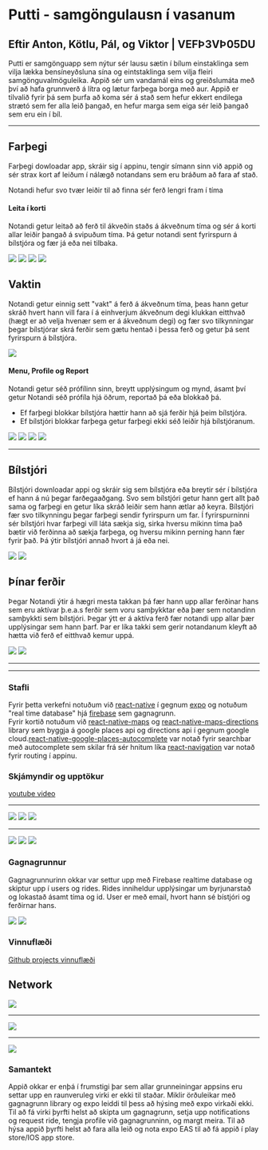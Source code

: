 # Putti - samgöngulausn í vasanum  
Eftir Anton, Kötlu, Pál, og Viktor | VEFÞ3VÞ05DU
---

Putti er samgönguapp sem nýtur sér lausu sætin í bílum einstaklinga sem vilja lækka bensíneyðsluna sína og eintstaklinga sem vilja fleiri samgönguvalmöguleika. Appið sér um vandamál eins og greiðslumáta með því að hafa grunnverð á lítra og lætur farþega borga með aur. Appið er tilvalið fyrir þá sem þurfa að koma sér á stað sem hefur ekkert endilega strætó sem fer alla leið þangað, en hefur marga sem eiga sér leið þangað sem eru ein í bíl.

***

## Farþegi

Farþegi dowloadar app, skráir sig í appinu, tengir símann sinn við appið og sér strax kort af leiðum í nálægð notandans sem eru bráðum að fara af stað.

Notandi hefur svo tvær leiðir til að finna sér ferð lengri fram í tíma

#### Leita í korti

Notandi getur leitað að ferð til ákveðin staðs á ákveðnum tíma og sér á korti allar leiðir þangað á svipuðum tíma.
Þá getur notandi sent fyrirspurn á bílstjóra og fær já eða nei tilbaka.

![](https://github.com/Putti-V-1/Putti-repo/blob/main/Wireframe/Home.png)
![](https://github.com/Putti-V-1/Putti-repo/blob/main/Wireframe/SearchMap.png)
![](https://github.com/Putti-V-1/Putti-repo/blob/main/Wireframe/RequestRide.png)
![](https://github.com/Putti-V-1/Putti-repo/blob/main/Wireframe/Notifications.png)

## Vaktin

Notandi getur einnig sett "vakt" á ferð á ákveðnum tíma, þeas hann getur skráð hvert hann vill fara í á einhverjum ákveðnum degi klukkan eitthvað (hægt er að velja hvenær sem er á ákveðnum degi) og fær svo tilkynningar þegar bílstjórar skrá ferðir sem gætu hentað i þessa ferð og getur þá sent fyrirspurn á bílstjóra.

![](https://github.com/Putti-V-1/Putti-repo/blob/main/Wireframe/Watch.png)

#### Menu, Profile og Report
Notandi getur séð prófílinn sinn, breytt upplýsingum og mynd, ásamt því getur Notandi séð prófíla hjá öðrum, reportað þá eða blokkað þá.

* Ef farþegi blokkar bílstjóra hættir hann að sjá ferðir hjá þeim bílstjóra.
* Ef bílstjóri blokkar farþega getur farþegi ekki séð leiðir hjá bílstjóranum.

![](https://github.com/Putti-V-1/Putti-repo/blob/main/Wireframe/Menu.png)
![](https://github.com/Putti-V-1/Putti-repo/blob/main/Wireframe/Profile.png)
![](https://github.com/Putti-V-1/Putti-repo/blob/main/Wireframe/Report1.png)
![](https://github.com/Putti-V-1/Putti-repo/blob/main/Wireframe/Report2.png)

***

## Bílstjóri

Bílstjóri downloadar appi og skráir sig sem bílstjóra eða breytir sér í bílstjóra ef hann á nú þegar farðegaaðgang. Svo sem bílstjóri getur hann gert allt það sama og farþegi en getur líka skráð leiðir sem hann ætlar að keyra. Bílstjóri fær svo tilkynningu þegar farþegi sendir fyrirspurn um far. Í fyrirspurninni sér bílstjóri hvar farþegi vill láta sækja sig, sirka hversu mikinn tíma það bætir við ferðinna að sækja farþega, og hversu mikinn perning hann fær fyrir það. Þá ýtir bílstjóri annað hvort á já eða nei. 

![](https://github.com/Putti-V-1/Putti-repo/blob/main/Wireframe/NewRide.png)
![](https://github.com/Putti-V-1/Putti-repo/blob/main/Wireframe/DriverAccept.png)

## Þínar ferðir

Þegar Notandi ýtir á hægri mesta takkan þá fær hann upp allar ferðinar hans sem eru aktívar þ.e.a.s ferðir sem voru samþykktar eða þær sem notandinn samþykkti sem bílstjóri. Þegar ýtt er á aktíva ferð fær notandi upp allar þær upplýsingar sem hann þarf. Þar er líka takki sem gerir notandanum kleyft að hætta við ferð ef eitthvað kemur uppá.

![](https://github.com/Putti-V-1/Putti-repo/blob/main/Wireframe/ActiveRides.png)
![](https://github.com/Putti-V-1/Putti-repo/blob/main/Wireframe/ActiveRideInfo.png)

***
---
### Stafli
Fyrir þetta verkefni notuðum við [react-native](https://reactnative.dev/) í gegnum [expo](https://expo.dev/) og notuðum "real time database" hjá [firebase](https://firebase.google.com/) sem gagnagrunn.  
Fyrir kortið notuðum við [react-native-maps](https://github.com/react-native-maps/react-native-maps) og [react-native-maps-directions](https://github.com/bramus/react-native-maps-directions) library sem byggja á google places api og directions api í gegnum google cloud.[react-native-google-places-autocomplete](https://github.com/FaridSafi/react-native-google-places-autocomplete) var notað fyrir searchbar með autocomplete sem skilar frá sér hnitum líka [react-navigation](https://github.com/react-navigation) var notað fyrir routing í appinu.

### Skjámyndir og upptökur

[youtube video](https://youtu.be/Kz5b0wH6g0M)
***
![](https://github.com/Putti-V-1/Putti-repo/blob/main/Screenshots/LoginScreen.png)
![](https://github.com/Putti-V-1/Putti-repo/blob/main/Screenshots/Simulator%20Screen%20Shot%20-%20iPhone%20SE%20(3rd%20generation)%20-%202022-10-14%20at%2008.50.58.png)
![](https://github.com/Putti-V-1/Putti-repo/blob/main/Screenshots/Simulator%20Screen%20Shot%20-%20iPhone%20SE%20(3rd%20generation)%20-%202022-10-14%20at%2008.51.11.png)
***
![](https://github.com/Putti-V-1/Putti-repo/blob/main/Screenshots/Simulator%20Screen%20Shot%20-%20iPhone%20SE%20(3rd%20generation)%20-%202022-10-14%20at%2008.51.16.png)
![](https://github.com/Putti-V-1/Putti-repo/blob/main/Screenshots/Simulator%20Screen%20Shot%20-%20iPhone%20SE%20(3rd%20generation)%20-%202022-10-14%20at%2008.51.21.png)
![](https://github.com/Putti-V-1/Putti-repo/blob/main/Screenshots/Simulator%20Screen%20Shot%20-%20iPhone%20SE%20(3rd%20generation)%20-%202022-10-14%20at%2008.51.25.png)

### Gagnagrunnur

Gagnagrunnurinn okkar var settur upp með Firebase realtime database og skiptur upp í users og rides. Rides inniheldur upplýsingar um byrjunarstað og lokastað ásamt tíma og id. User er með email, hvort hann sé bístjóri og ferðirnar hans.

![](https://github.com/Putti-V-1/Putti-repo/blob/main/Screenshots/Screenshot%202022-10-14%20at%2008.44.08.png)
![](https://github.com/Putti-V-1/Putti-repo/blob/main/Screenshots/Screenshot%202022-10-14%20at%2008.45.27.png)

### Vinnuflæði
[Github projects vinnuflæði](https://github.com/orgs/Putti-V-1/projects/3)
## Network
![](https://github.com/Putti-V-1/Putti-repo/blob/main/Screenshots/Screenshot%202022-10-14%20at%2009.39.39.png)
***
![](https://github.com/Putti-V-1/Putti-repo/blob/main/Screenshots/Screenshot%202022-10-14%20at%2009.40.30.png)
***
![](https://github.com/Putti-V-1/Putti-repo/blob/main/Screenshots/Screenshot%202022-10-14%20at%2009.41.08.png)
### Samantekt
Appið okkar er enþá í frumstigi þar sem allar grunneiningar appsins eru settar upp en raunveruleg virki er ekki til staðar. Miklir örðuleikar með gagnagrunn library og expo leiddi til þess að hýsing með expo virkaði ekki. Til að fá virki þyrfti helst að skipta um gagnagrunn, setja upp notifications og request ride, tengja profile við gagnagrunninn, og margt meira. Til að hýsa appið þyrfti helst að fara alla leið og nota expo EAS til að fá appið í play store/IOS app store.
